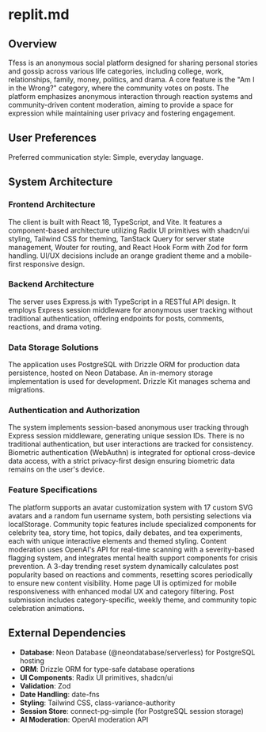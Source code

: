 # replit.md

## Overview

Tfess is an anonymous social platform designed for sharing personal stories and gossip across various life categories, including college, work, relationships, family, money, politics, and drama. A core feature is the "Am I in the Wrong?" category, where the community votes on posts. The platform emphasizes anonymous interaction through reaction systems and community-driven content moderation, aiming to provide a space for expression while maintaining user privacy and fostering engagement.

## User Preferences

Preferred communication style: Simple, everyday language.

## System Architecture

### Frontend Architecture
The client is built with React 18, TypeScript, and Vite. It features a component-based architecture utilizing Radix UI primitives with shadcn/ui styling, Tailwind CSS for theming, TanStack Query for server state management, Wouter for routing, and React Hook Form with Zod for form handling. UI/UX decisions include an orange gradient theme and a mobile-first responsive design.

### Backend Architecture
The server uses Express.js with TypeScript in a RESTful API design. It employs Express session middleware for anonymous user tracking without traditional authentication, offering endpoints for posts, comments, reactions, and drama voting.

### Data Storage Solutions
The application uses PostgreSQL with Drizzle ORM for production data persistence, hosted on Neon Database. An in-memory storage implementation is used for development. Drizzle Kit manages schema and migrations.

### Authentication and Authorization
The system implements session-based anonymous user tracking through Express session middleware, generating unique session IDs. There is no traditional authentication, but user interactions are tracked for consistency. Biometric authentication (WebAuthn) is integrated for optional cross-device data access, with a strict privacy-first design ensuring biometric data remains on the user's device.

### Feature Specifications
The platform supports an avatar customization system with 17 custom SVG avatars and a random fun username system, both persisting selections via localStorage. Community topic features include specialized components for celebrity tea, story time, hot topics, daily debates, and tea experiments, each with unique interactive elements and themed styling. Content moderation uses OpenAI's API for real-time scanning with a severity-based flagging system, and integrates mental health support components for crisis prevention. A 3-day trending reset system dynamically calculates post popularity based on reactions and comments, resetting scores periodically to ensure new content visibility. Home page UI is optimized for mobile responsiveness with enhanced modal UX and category filtering. Post submission includes category-specific, weekly theme, and community topic celebration animations.

## External Dependencies

- **Database**: Neon Database (@neondatabase/serverless) for PostgreSQL hosting
- **ORM**: Drizzle ORM for type-safe database operations
- **UI Components**: Radix UI primitives, shadcn/ui
- **Validation**: Zod
- **Date Handling**: date-fns
- **Styling**: Tailwind CSS, class-variance-authority
- **Session Store**: connect-pg-simple (for PostgreSQL session storage)
- **AI Moderation**: OpenAI moderation API